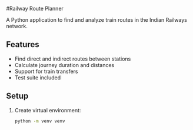 #Railway Route Planner

A Python application to find and analyze train routes in the Indian Railways network.

## Features
- Find direct and indirect routes between stations
- Calculate journey duration and distances
- Support for train transfers
- Test suite included

## Setup
1. Create virtual environment:
   ```bash
   python -m venv venv
